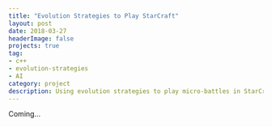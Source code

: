 ```yaml
---
title: "Evolution Strategies to Play StarCraft"
layout: post
date: 2018-03-27
headerImage: false
projects: true
tag:
- c++
- evolution-strategies
- AI
category: project
description: Using evolution strategies to play micro-battles in StarCraft
---
```


Coming...
